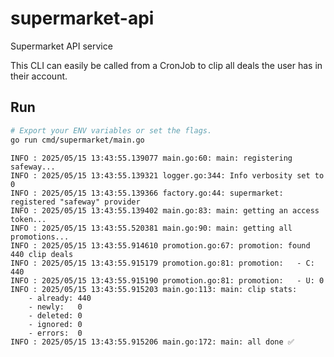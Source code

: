 # supermarket-api
Supermarket API service

This CLI can easily be called from a CronJob to clip all deals the user has in their account.

## Run
```sh
# Export your ENV variables or set the flags.
go run cmd/supermarket/main.go
```

```log
INFO : 2025/05/15 13:43:55.139077 main.go:60: main: registering safeway...
INFO : 2025/05/15 13:43:55.139321 logger.go:344: Info verbosity set to 0
INFO : 2025/05/15 13:43:55.139366 factory.go:44: supermarket: registered "safeway" provider
INFO : 2025/05/15 13:43:55.139402 main.go:83: main: getting an access token...
INFO : 2025/05/15 13:43:55.520381 main.go:90: main: getting all promotions...
INFO : 2025/05/15 13:43:55.914610 promotion.go:67: promotion: found 440 clip deals
INFO : 2025/05/15 13:43:55.915179 promotion.go:81: promotion:   - C: 440
INFO : 2025/05/15 13:43:55.915190 promotion.go:81: promotion:   - U: 0
INFO : 2025/05/15 13:43:55.915203 main.go:113: main: clip stats:
    - already: 440
    - newly:   0
    - deleted: 0
    - ignored: 0
    - errors:  0
INFO : 2025/05/15 13:43:55.915206 main.go:172: main: all done ✅
```